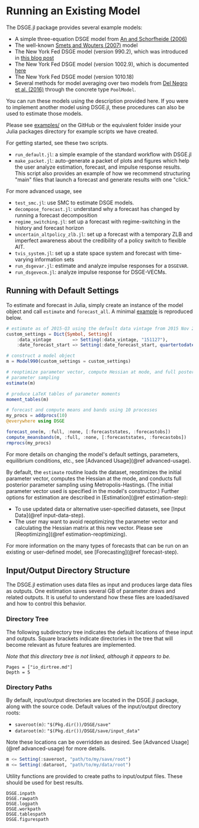 # Running an Existing Model

The DSGE.jl package provides several example models:

- A simple three-equation DSGE model from [An and Schorfheide (2006)](https://sites.sas.upenn.edu/schorf/files/er-final.pdf)
- The well-known [Smets and Wouters (2007)](https://www.aeaweb.org/articles?id=10.1257/aer.97.3.586) model
- The New York Fed DSGE model (version 990.2), which was introduced in [this blog post](http://libertystreeteconomics.newyorkfed.org/2015/05/the-frbny-dsge-model-forecast-april-2015.html)
- The New York Fed DSGE model (version 1002.9), which is documented [here](https://github.com/FRBNY-DSGE/DSGE.jl/blob/main/docs/DSGE_Model_Documentation_1002.pdf)
- The New York Fed DSGE model (version 1010.18)
- Several methods for model averaging over two models from [Del Negro et al. (2016)](https://www.sciencedirect.com/science/article/pii/S0304407616300094#f000005) through the concrete type `PoolModel`.

You can run these models using the description provided here. If you
were to implement another model using DSGE.jl, these procedures can also be used to
estimate those models.

Please see
[examples/](https://github.com/FRBNY-DSGE/DSGE.jl/tree/main/examples) on the GitHub
or the equivalent folder inside your Julia packages directory for example scripts we have created.

For getting started, see these two scripts.
- `run_default.jl`: a simple example of the standard workflow with DSGE.jl
- `make_packet.jl`: auto-generate a packet of plots and figures which
  help the user analyze estimation, forecast, and impulse response results. This script
  also provides an example of how we recommend structuring "main" files that launch
  a forecast and generate results with one "click."

For more advanced usage, see
- `test_smc.jl`: use SMC to estimate DSGE models.
- `decompose_forecast.jl`: understand why a forecast has changed by running a forecast decomposition
- `regime_switching.jl`: set up a forecast with regime-switching in the history and forecast horizon
- `uncertain_altpolicy_zlb.jl`: set up a forecast with a temporary ZLB and
  imperfect awareness about the credibility of a policy switch to flexible AIT.
- `tvis_system.jl`: set up a state space system and forecast with time-varying information sets
- `run_dsgevar.jl`: estimate and analyze impulse responses for a `DSGEVAR`.
- `run_dsgevecm.jl`: analyze impulse response for DSGE-VECMs.

## Running with Default Settings

To estimate and forecast in Julia, simply create an instance of the model object
and call `estimate` and `forecast_all`. A minimal
[example](https://github.com/FRBNY-DSGE/DSGE.jl/tree/main/examples/run_default.jl)
is reproduced below.

```julia
# estimate as of 2015-Q3 using the default data vintage from 2015 Nov 27
custom_settings = Dict{Symbol, Setting}(
    :data_vintage        => Setting(:data_vintage, "151127"),
    :date_forecast_start => Setting(:date_forecast_start, quartertodate("2015-Q4")))

# construct a model object
m = Model990(custom_settings = custom_settings)

# reoptimize parameter vector, compute Hessian at mode, and full posterior
# parameter sampling
estimate(m)

# produce LaTeX tables of parameter moments
moment_tables(m)

# forecast and compute means and bands using 10 processes
my_procs = addprocs(10)
@everywhere using DSGE

forecast_one(m, :full, :none, [:forecaststates, :forecastobs])
compute_meansbands(m, :full, :none, [:forecaststates, :forecastobs])
rmprocs(my_procs)
```

For more details on changing the model's default settings, parameters, equilibrium
conditions, etc., see [Advanced Usage](@ref advanced-usage).

By default, the `estimate` routine loads the dataset, reoptimizes the initial parameter
vector, computes the Hessian at the mode, and conducts full posterior parameter sampling
using Metropolis-Hastings.
(The initial parameter vector used is specified in the model's constructor.)
Further options for estimation are described in [Estimation](@ref estimation-step):

- To use updated data or alternative user-specified datasets, see [Input Data](@ref input-data-step).
- The user may want to avoid reoptimizing the parameter vector and calculating
  the Hessian matrix at this new vector. Please see [Reoptimizing](@ref
  estimation-reoptimizing).

For more information on the many types of forecasts that can be run on an
existing or user-defined model, see [Forecasting](@ref forecast-step).



## Input/Output Directory Structure

The DSGE.jl estimation uses data files as input and produces large data files
as outputs. One estimation saves several GB of parameter draws and
related outputs. It is useful to understand how these files are loaded/saved
and how to control this behavior.

### Directory Tree
The following subdirectory tree indicates the default locations of
these input and outputs. Square brackets indicate directories in the tree that
will become relevant as future features are implemented.

*Note that this directory tree is not linked, although it appears to be.*

```@contents
Pages = ["io_dirtree.md"]
Depth = 5
```

### Directory Paths

By default, input/output directories are located in the DSGE.jl package, along
with the source code. Default values of the input/output directory roots:

- `saveroot(m)`: `"$(Pkg.dir())/DSGE/save"`
- `dataroot(m)`: `"$(Pkg.dir())/DSGE/save/input_data"`

Note these locations can be overridden as desired. See [Advanced Usage](@ref advanced-usage) for more
details.

```julia
m <= Setting(:saveroot, "path/to/my/save/root")
m <= Setting(:dataroot, "path/to/my/data/root")
```

Utility functions are provided to create paths to input/output files. These should be used
for best results.

```@docs
DSGE.inpath
DSGE.rawpath
DSGE.logpath
DSGE.workpath
DSGE.tablespath
DSGE.figurespath
```
